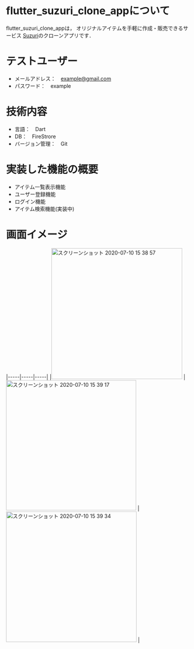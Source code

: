 # flutter_suzuri_clone_appについて
flutter_suzuri_clone_appは， オリジナルアイテムを手軽に作成・販売できるサービス [Suzuri](https://suzuri.jp/)のクローンアプリです．

# テストユーザー
- メールアドレス：　example@gmail.com
- パスワード：　example

# 技術内容
- 言語：　Dart
- DB：　FireStrore
- バージョン管理：　Git

# 実装した機能の概要
- アイテム一覧表示機能
- ユーザー登録機能
- ログイン機能
- アイテム検索機能(実装中)

# 画面イメージ
|-----|-----|-----|
|<img width="358" alt="スクリーンショット 2020-07-10 15 38 57" src="https://user-images.githubusercontent.com/38001967/87124448-cbb0e300-c2c3-11ea-802d-c0665b741dca.png"> |<img width="356" alt="スクリーンショット 2020-07-10 15 39 17" src="https://user-images.githubusercontent.com/38001967/87124457-ceabd380-c2c3-11ea-99c2-907aad1423d5.png"> |<img width="357" alt="スクリーンショット 2020-07-10 15 39 34" src="https://user-images.githubusercontent.com/38001967/87124465-d10e2d80-c2c3-11ea-92f5-475d76785b1f.png">  |
